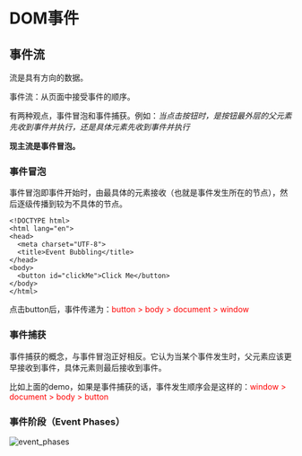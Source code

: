 # DOM事件



## 事件流



流是具有方向的数据。

事件流：从页面中接受事件的顺序。

有两种观点，事件冒泡和事件捕获。例如：*当点击按钮时，是按钮最外层的父元素先收到事件并执行，还是具体元素先收到事件并执行*

**现主流是事件冒泡。**



### 事件冒泡

事件冒泡即事件开始时，由最具体的元素接收（也就是事件发生所在的节点），然后逐级传播到较为不具体的节点。

```
<!DOCTYPE html>
<html lang="en">
<head>
  <meta charset="UTF-8">
  <title>Event Bubbling</title>
</head>
<body>
  <button id="clickMe">Click Me</button>
</body>
</html>
```

点击button后，事件传递为：<span style='color:red'>button > body > document > window</span>

### 事件捕获

事件捕获的概念，与事件冒泡正好相反。它认为当某个事件发生时，父元素应该更早接收到事件，具体元素则最后接收到事件。

比如上面的demo，如果是事件捕获的话，事件发生顺序会是这样的：<span style='color:red'>window > document > body > button</span>



### 事件阶段（Event Phases）

![event_phases](study/frontend/dom/event_phases.png)

